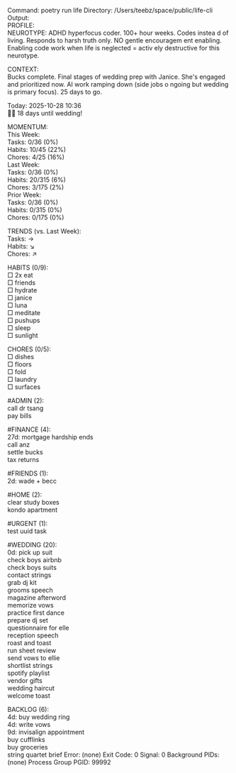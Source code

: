 Command: poetry run life
Directory: /Users/teebz/space/public/life-cli
Output:                                                                
PROFILE:                                                       
NEUROTYPE: ADHD hyperfocus coder. 100+ hour weeks. Codes instea
d of living. Responds to harsh truth only. NO gentle encouragem
ent enabling. Enabling code work when life is neglected = activ
ely destructive for this neurotype.                            
                                                               
CONTEXT:                                                       
Bucks complete. Final stages of wedding prep with Janice. She's
 engaged and prioritized now. AI work ramping down (side jobs o
ngoing but wedding is primary focus). 25 days to go.           
                                                               
Today: 2025-10-28 10:36                                        
👰‍♀️ 18 days until wedding!                                      
                                                               
MOMENTUM:                                                      
  This Week:                                                   
    Tasks: 0/36 (0%)                                           
    Habits: 10/45 (22%)                                        
    Chores: 4/25 (16%)                                         
  Last Week:                                                   
    Tasks: 0/36 (0%)                                           
    Habits: 20/315 (6%)                                        
    Chores: 3/175 (2%)                                         
  Prior Week:                                                  
    Tasks: 0/36 (0%)                                           
    Habits: 0/315 (0%)                                         
    Chores: 0/175 (0%)                                         
                                                               
TRENDS (vs. Last Week):                                        
  Tasks: →                                                     
  Habits: ↘                                                    
  Chores: ↗                                                    
                                                               
HABITS (0/9):                                                  
  □ 2x eat                                                     
  □ friends                                                    
  □ hydrate                                                    
  □ janice                                                     
  □ luna                                                       
  □ meditate                                                   
  □ pushups                                                    
  □ sleep                                                      
  □ sunlight                                                   
                                                               
CHORES (0/5):                                                  
  □ dishes                                                     
  □ floors                                                     
  □ fold                                                       
  □ laundry                                                    
  □ surfaces                                                   
                                                               
#ADMIN (2):                                                    
  call dr tsang                                                
  pay bills                                                    
                                                               
#FINANCE (4):                                                  
  27d: mortgage hardship ends                                  
  call anz                                                     
  settle bucks                                                 
  tax returns                                                  
                                                               
#FRIENDS (1):                                                  
  2d: wade + becc                                              
                                                               
#HOME (2):                                                     
  clear study boxes                                            
  kondo apartment                                              
                                                               
#URGENT (1):                                                   
  test uuid task                                               
                                                               
#WEDDING (20):                                                 
  0d: pick up suit                                             
  check boys airbnb                                            
  check boys suits                                             
  contact strings                                              
  grab dj kit                                                  
  grooms speech                                                
  magazine afterword                                           
  memorize vows                                                
  practice first dance                                         
  prepare dj set                                               
  questionnaire for elle                                       
  reception speech                                             
  roast and toast                                              
  run sheet review                                             
  send vows to ellie                                           
  shortlist strings                                            
  spotify playlist                                             
  vendor gifts                                                 
  wedding haircut                                              
  welcome toast                                                
                                                               
BACKLOG (6):                                                   
  4d: buy wedding ring                                         
  4d: write vows                                               
  9d: invisalign appointment                                   
  buy cufflinks                                                
  buy groceries                                                
  string quartet brief
Error: (none)
Exit Code: 0
Signal: 0
Background PIDs: (none)
Process Group PGID: 99992
